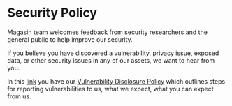 # Security Policy

Magasin team welcomes feedback from security researchers and the general public to help improve our security. 

If you believe you have discovered a vulnerability, privacy issue, exposed data, or other security issues in any of our assets,
we want to hear from you. 

In this [link](https://unicef.github.io/magasin/contributing/vulnerability-disclosure.html) you have our [Vulnerability Disclosure Policy](https://unicef.github.io/magasin/contributing/vulnerability-disclosure.html) which outlines steps for reporting vulnerabilities to us, 
what we expect, what you can expect from us.
